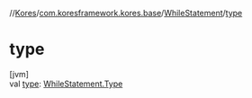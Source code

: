 //[Kores](../../../index.md)/[com.koresframework.kores.base](../index.md)/[WhileStatement](index.md)/[type](type.md)

# type

[jvm]\
val [type](type.md): [WhileStatement.Type](-type/index.md)
